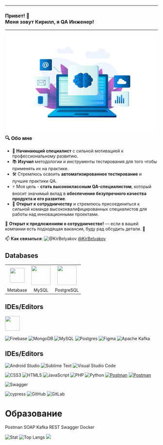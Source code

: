 <!--
**belyakovko/belyakovko** is a ✨ _special_ ✨ repository because its `README.md` (this file) appears on your GitHub profile.

Here are some ideas to get you started:

- 🔭 I’m currently working on ...
- 🌱 I’m currently learning ...
- 👯 I’m looking to collaborate on ...
- 🤔 I’m looking for help with ...
- 💬 Ask me about ...
- 📫 How to reach me: ...
- 😄 Pronouns: ...
- ⚡ Fun fact: ...
-->
***

<h3 align="leftr">Привет! 👋 <br> Меня зовут Кирилл, я QA Инженер!</h3>

***

<img align="right" width="500" height="330" src="https://github.com/belyakovko/belyakovko/blob/5b4234e8cadb01a95f83e9bd595ec3414985e255/assets/gradient-npl-illustration.png" />

### 🔍 Обо мне

- 🚀 **Начинающий специалист** с сильной мотивацией к профессиональному развитию.
- 📚 **Изучил** методологии и инструменты тестирования для того чтобы применять их на практике.
- 🛠️ Стремлюсь освоить **автоматизированное тестирование** и лучшие практики QA.
- ⚡ Моя цель - **стать высококлассным QA-специалистом**, который вносит значимый вклад в **обеспечение безупречного качества продукта и его развитие**. 
- 🤝 **Открыт к сотрудничеству** и стремлюсь присоединиться к сильной команде высококвалифицированных специалистов для работы над инновационными проектами.

🔗 **Открыт к предложениям о сотрудничестве!** — если в вашей компании есть подходящая вакансия, буду рад обсудить детали. 🙌

📫 **Как связаться**: <img height="20" width="20" src="https://cdn.simpleicons.org/telegram/26A5E4" alt="@KirBelyakov"/> [@KirBelyakov](https://t.me/KirBelyakov)


## Databases

<table class="table-primer"border="0" width="100%">
  <tr align="center">
    <td><img height="48" width="48" src="https://cdn.simpleicons.org/metabase/509EE3" /></td>
    <td><img height="64" width="64" src="https://cdn.simpleicons.org/mysql/4479A1" /></td>
    <td><img height="64" width="64" src="https://cdn.simpleicons.org/postgresql/4169E1" /></td>
  </tr>
  <tr align="center">
    <td>Metabase</td>
    <td>MySQL</td>
    <td>PostgreSQL</td>
  </tr>
</table>

## IDEs/Editors

<img height="48" width="48" src="https://cdn.simpleicons.org/postman/FF6C37" /> 

![Firebase](https://img.shields.io/badge/firebase-a08021?style=for-the-badge&logo=firebase&logoColor=ffcd34)
![MongoDB](https://img.shields.io/badge/MongoDB-%234ea94b.svg?style=for-the-badge&logo=mongodb&logoColor=white)
![MySQL](https://img.shields.io/badge/mysql-4479A1.svg?style=for-the-badge&logo=mysql&logoColor=white)
![Postgres](https://img.shields.io/badge/postgres-%23316192.svg?style=for-the-badge&logo=postgresql&logoColor=white)
![Figma](https://img.shields.io/badge/figma-%23F24E1E.svg?style=for-the-badge&logo=figma&logoColor=white)
![Apache Kafka](https://img.shields.io/badge/Apache%20Kafka-000?style=for-the-badge&logo=apachekafka)

## IDEs/Editors

![Android Studio](https://img.shields.io/badge/android%20studio-346ac1?style=for-the-badge&logo=android%20studio&logoColor=white)
![Sublime Text](https://img.shields.io/badge/sublime_text-%23575757.svg?style=for-the-badge&logo=sublime-text&logoColor=important)
![Visual Studio Code](https://img.shields.io/badge/Visual%20Studio%20Code-0078d7.svg?style=for-the-badge&logo=visual-studio-code&logoColor=white)

![CSS3](https://img.shields.io/badge/css3-%231572B6.svg?style=for-the-badge&logo=css3&logoColor=white)
![HTML5](https://img.shields.io/badge/html5-%23E34F26.svg?style=for-the-badge&logo=html5&logoColor=white)
![JavaScript](https://img.shields.io/badge/javascript-%23323330.svg?style=for-the-badge&logo=javascript&logoColor=%23F7DF1E)
![PHP](https://img.shields.io/badge/php-%23777BB4.svg?style=for-the-badge&logo=php&logoColor=white)
![Python](https://img.shields.io/badge/python-3670A0?style=for-the-badge&logo=python&logoColor=ffdd54)
[![Postman](https://img.shields.io/badge/Postman-FF6C37?style=for-the-badge&logo=postman&logoColor=white)](https://www.postman.com)
[![Postman](https://img.shields.io/badge/-Postman-000010?style=for-the-badge&logo=postman)](https://www.postman.com)

![Swagger](https://img.shields.io/badge/-Swagger-%23Clojure?style=for-the-badge&logo=swagger&logoColor=white)


![cypress](https://img.shields.io/badge/-cypress-%23E5E5E5?style=for-the-badge&logo=cypress&logoColor=058a5e)
![GitHub](https://img.shields.io/badge/github-%23121011.svg?style=for-the-badge&logo=github&logoColor=white)
![GitLab](https://img.shields.io/badge/gitlab-%23181717.svg?style=for-the-badge&logo=gitlab&logoColor=white)

# Образование

Postman  SOAP  Kafka  REST  Swagger  Docker 

![Stat](https://github-readme-stats.vercel.app/api?username=belyakovko&show_icons=true&theme=default)
![Top Langs](https://github-readme-stats.vercel.app/api/top-langs/?username=belyakovko&langs_count=8)
![](https://github-profile-trophy.vercel.app/?username=belyakovko)
